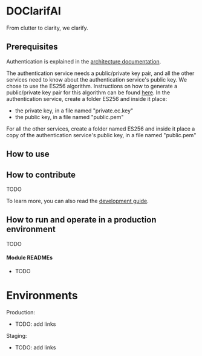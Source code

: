 # DOClarifAI

From clutter to clarity, we clarify.

## Prerequisites
Authentication is explained in the [architecture documentation](docs/architecture.md).

The authentication service needs a public/private key pair, and all the other services need to know about the authentication service's public key. We chose to use the ES256 algorithm.
Instructions on how to generate a public/private key pair for this algorithm can be found [here](https://notes.salrahman.com/generate-es256-es384-es512-private-keys/).
In the authentication service, create a folder ES256 and inside it place:
- the private key, in a file named "private.ec.key"
- the public key, in a file named "public.pem"

For all the other services, create a folder named ES256 and inside it place a copy of the authentication service's public key, in a file named "public.pem"


## How to use


## How to contribute

TODO

To learn more, you can also read the [development guide](docs/development.md).


## How to run and operate in a production environment
TODO

#### Module READMEs
- TODO

# Environments

Production: 
- TODO: add links

Staging:  
- TODO: add links
